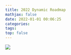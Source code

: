 ```yaml
---
title: 2022 Dynamic Roadmap
mathjax: false
date: 2022-01-01 00:06:25
categories:
tags:
top: false
---
```


<img src="https://zhongmingmao-1253868755.cos.ap-guangzhou.myqcloud.com/2022.svg">

<!-- more -->

<!-- {% pullquote mindmap mindmap-md %}
- Infrastructure - Roadmap
    - Observability@2021
        - Logs
        - Traces
        - Metrics
    - Cloud Native
        - Kubernetes@2022
    - Microservices@2022
    - Algorithm
        - Common Algorithm
        - Distributed Protocol
{% endpullquote %} -->
